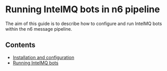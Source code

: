 # Running IntelMQ bots in n6 pipeline

The aim of this guide is to describe how to configure and run
IntelMQ bots within the n6 message pipeline.


Contents
--------

* [Installation and configuration](config.md)
* [Running IntelMQ bots](running.md)
